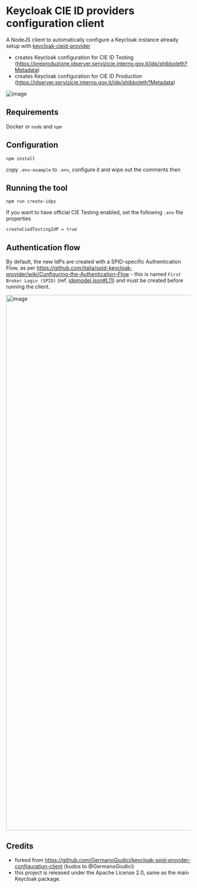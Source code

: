 # Keycloak CIE ID providers configuration client
A NodeJS client to automatically configure a Keycloak instance already setup with [keycloak-cieid-provider](https://github.com/lscorcia/keycloak-cieid-provider)

* creates Keycloak configuration for CIE ID Testing (https://preproduzione.idserver.servizicie.interno.gov.it/idp/shibboleth?Metadata)
* creates Keycloak configuration for CIE ID Production (https://idserver.servizicie.interno.gov.it/idp/shibboleth?Metadata)

![image](https://user-images.githubusercontent.com/2743637/213274003-23f10d6d-8092-418c-bccf-9df100884312.png)

## Requirements
Docker or `node` and `npm`

## Configuration
```
npm install
```

copy `.env-example` to `.env`, configure it and wipe out the comments then

## Running the tool
```
npm run create-idps
```

If you want to have official CIE Testing enabled, set the following `.env` file properties

```
createCiedTestingIdP = true 
```

## Authentication flow
By default, the new IdPs are created with a SPID-specific Authentication Flow, as per https://github.com/italia/spid-keycloak-provider/wiki/Configuring-the-Authentication-Flow - this is named `First Broker Login (SPID)` (ref. [idpmodel.json#L11](https://github.com/nicolabeghin/keycloak-cieid-provider-configuration-client/blob/master/template/idpmodel.json#L11)) and must be created before running the client.

<img width="1455" alt="image" src="https://user-images.githubusercontent.com/2743637/212534098-d6add32d-db1b-4c63-b203-f37f78fee8f9.png">


## Credits
* forked from https://github.com/GermanoGiudici/keycloak-spid-provider-configuration-client (kudos to @GermanoGiudici)
* this project is released under the Apache License 2.0, same as the main Keycloak package.
